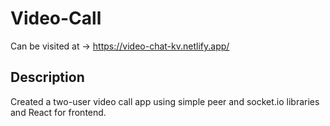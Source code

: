 # Video-Call

Can be visited at -> https://video-chat-kv.netlify.app/

## Description
Created a two-user video call app using simple peer and socket.io libraries and React for frontend.
